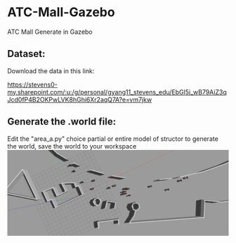 # ATC-Mall-Gazebo
ATC Mall Generate in Gazebo

## Dataset:
Download the data in this link:

https://stevens0-my.sharepoint.com/:u:/g/personal/gyang11_stevens_edu/EbGl5j_wB79AiZ3qJcd0fP4B2OKPwLVK8hGhi6Xr2aqQ7A?e=vm7jkw

## Generate the .world file:
Edit the "area_a.py" choice partial or entire model of structor to generate the world, save the world to your workspace
![](https://github.com/SunnyGuang/ATC-Mall-Gazebo/blob/main/worlds/img.png)
